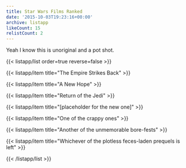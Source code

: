 ```yaml
---
title: Star Wars Films Ranked
date: '2015-10-03T19:23:16+00:00'
archive: listapp
likeCount: 15
relistCount: 2
---
```


Yeah I know this is unoriginal and a pot shot.

<!--more-->

{{< listapp/list order=true reverse=false >}}

   {{< listapp/item title="The Empire Strikes Back" >}}

   {{< listapp/item title="A New Hope" >}}

   {{< listapp/item title="Return of the Jedi" >}}

   {{< listapp/item title="[placeholder for the new one]" >}}

   {{< listapp/item title="One of the crappy ones" >}}

   {{< listapp/item title="Another of the unmemorable bore-fests" >}}

   {{< listapp/item title="Whichever of the plotless feces-laden prequels is left" >}}

{{< /listapp/list >}}
